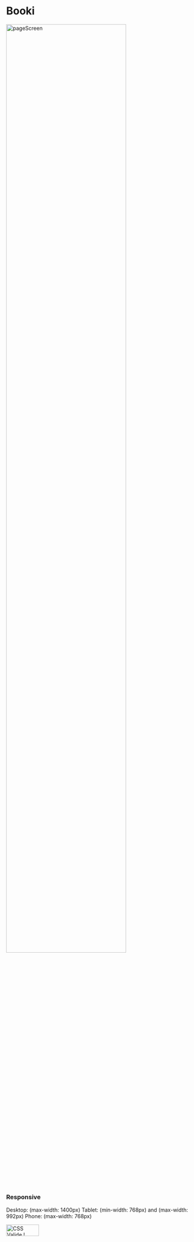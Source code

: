 # Booki

<img alt="pageScreen" src="https://github.com/TrackZoneV2/booki/blob/main/images/page.png" width="80%">

### Responsive

Desktop: (max-width: 1400px)
Tablet: (min-width: 768px) and (max-width: 992px)
Phone: (max-width: 768px)

<p>
<a href="http://jigsaw.w3.org/css-validator/check/referer">
    <img style="border:0;width:88px;height:31px"
        src="http://jigsaw.w3.org/css-validator/images/vcss-blue"
        alt="CSS Valide !" />
    </a>
</p>
